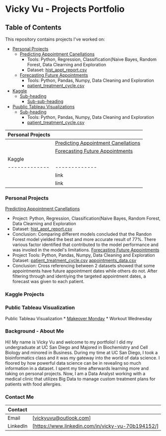 # Vicky Vu - Projects Portfolio 
## Table of Contents
This repository contains projects I've worked on: 
- [Personal Projects](https://github.com/vuvicky141/Projects/tree/main/Predicting%20Appointment%20Cancellation)
  * [Predicting Appointment Canellations](https://github.com/vuvicky141/Projects/tree/main/Predicting%20Appointment%20Cancellation)
    + Tools: Python, Regression, Classification(Naive Bayes, Random Forest, Data Clearning and Exploration
    + Dataset: [hist_appt_report.csv](https://github.com/vuvicky141/Projects/blob/main/Predicting%20Appointment%20Cancellation/hist_appt_report.csv)
  * [Forecasting Future Appointments](https://github.com/vuvicky141/Projects/tree/main/Forecasting%20Future%20Appointment%20Dates)
    + Tools: Python, Pandas, Numpy, Data Cleaning and Exploration 
    + [patient_treatment_cycle.csv](https://github.com/vuvicky141/Projects/blob/main/Forecasting%20Future%20Appointment%20Dates/patient_treatment_cycle.csv)
- [Kaggle](#heading-1)
  * [Sub-heading](#sub-heading-1)
    + [Sub-sub-heading](#sub-sub-heading-1)
- [Puublic Tableau Visualizations](#heading-2)
  * [Sub-heading](#sub-heading-2)
    + Tools: Python, Pandas, Numpy, Data Cleaning and Exploration 
    + [patient_treatment_cycle.csv](https://github.com/vuvicky141/Projects/blob/main/Forecasting%20Future%20Appointment%20Dates/patient_treatment_cycle.csv)



| Personal Projects  |  |
| ------------- | ------------- |
| | [Predicting Appointment Canellations](https://github.com/vuvicky141/Projects/tree/main/Predicting%20Appointment%20Cancellation) |
| | [Forecasting Future Appointments](https://github.com/vuvicky141/Projects/tree/main/Forecasting%20Future%20Appointment%20Dates) |
| Kaggle|  |
| ------------- | ------------- |
| | link  |
| | link |

### Personal Projects
[Predicting Appointment Canellations](https://github.com/vuvicky141/Projects/tree/main/Predicting%20Appointment%20Cancellation)
   * Project: Python, Regression, Classification(Naive Bayes, Random Forest, Data Clearning and Exploration 
   * Dataset: [hist_appt_report.csv](https://github.com/vuvicky141/Projects/blob/main/Predicting%20Appointment%20Cancellation/hist_appt_report.csv)
   * Conclusion: Comparing different models concluded that the Randon Forest model yielded the best and more accurate result of 77%. There various factor identified that  contributed to the model performance and was involed in the model's limitations. 
[Forecasting Future Appointments](https://github.com/vuvicky141/Projects/tree/main/Forecasting%20Future%20Appointment%20Dates)
   * Project Tools: Python, Pandas, Numpy, Data Cleaning and Exploration 
   Dataset: [patient_treatment_cycle.csv](https://github.com/vuvicky141/Projects/blob/main/Forecasting%20Future%20Appointment%20Dates/patient_treatment_cycle.csv)
  [appointments_data.csv](https://github.com/vuvicky141/Projects/blob/main/Forecasting%20Future%20Appointment%20Dates/appointments_data.csv)
   * Conclusion: Cross referencing between 2 datasets showed that some appointments have future appointment dates while others do not. After filtering through and identiying the targeted appointment dates, a forecast was given to each patient. 
   
### Kaggle Projects


### Public Tableau Visualization
Public Tableau Visualization 
    * [Makeover Monday](https://github.com/vuvicky141/Portfolio-Projects/tree/main/Public%20Tableau%20Visualizations)
    * Workout Wednesday


### Background - About Me
Hi! My name is Vicky Vu and welcome to my portfolio! I did my undergraduate at UC San Diego and Majored in Biochemistry and Cell Biology and minored in Business. During my time at UC San Diego, I took a bioinformatics class and it was my gateway into the world of data science. I floored by how powerful data science can be in revealing so much information in a dataset. I spent my time afterwards learning more and taking on personal projects. Now, I am a Data Analyst working with a medical clinic that utilizes Big Data to manage custom treatment plans for patients with food allergies. 

### Contact Me
| Contact  |  |
| ------------- | ------------- |
| Email | [vickyuvu@outlook.com]  |
| LinkedIn  | [https://www.linkedin.com/in/vicky-vu-70b194152/]  |
